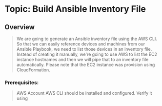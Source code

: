 # Topic: Build Ansible Inventory File

## Overview
> We are going to generate an Ansible inventory file using the AWS CLI. So that we can easily reference devices and machines from our Ansible Playbook, we need to list those devices in an inventory file. Instead of creating it manually, we're going to use AWS to list the EC2 instance hostnames and then we will pipe that to an inventory file automatically. Please note that the EC2 instance was provision using CloudFormation.

### Prerequisites:

> AWS Account
> AWS CLI should be installed  and configured. Verify it using


